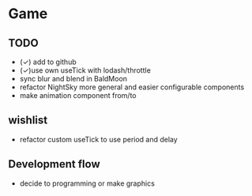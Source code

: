 # Game

## TODO

- (✓) add to github
- (✓)use own useTick with lodash/throttle
- sync blur and blend in BaldMoon
- refactor NightSky more general and easier configurable components
- make animation component from/to

## wishlist

- refactor custom useTick to use period and delay

## Development flow

- decide to programming or make graphics
